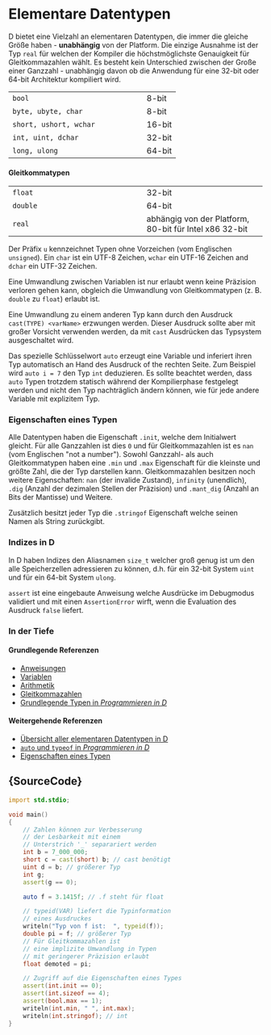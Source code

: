 # Elementare Datentypen

D bietet eine Vielzahl an elementaren Datentypen, die immer die gleiche Größe haben -
**unabhängig** von der Platform.
Die einzige Ausnahme ist der Typ `real` für welchen der Kompiler
die höchstmöglichste Genauigkeit für Gleitkommazahlen wählt.
Es besteht kein Unterschied zwischen der Große einer Ganzzahl - unabhängig davon
ob die Anwendung für eine 32-bit oder 64-bit Architektur kompiliert wird.

<table class="table table-hover">
<tr><td width="250px"><code class="prettyprint">bool</code></td> <td>8-bit</td></tr>
<tr><td><code class="prettyprint">byte, ubyte, char</code></td> <td>8-bit</td></tr>
<tr><td><code class="prettyprint">short, ushort, wchar</code></td> <td>16-bit</td></tr>
<tr><td><code class="prettyprint">int, uint, dchar</code></td> <td>32-bit</td></tr>
<tr><td><code class="prettyprint">long, ulong</code></td> <td>64-bit</td></tr>
</table>

#### Gleitkommatypen

<table class="table table-hover">
<tr><td width="250px"><code class="prettyprint">float</code></td> <td>32-bit</td></tr>
<tr><td><code class="prettyprint">double</code></td> <td>64-bit</td></tr>
<tr><td><code class="prettyprint">real</code></td> <td>abhängig von der Platform, 80-bit für Intel x86 32-bit</td></tr>
</table>

Der Präfix `u` kennzeichnet Typen ohne Vorzeichen (vom Englischen `unsigned`).
Ein `char` ist ein UTF-8 Zeichen, `wchar` ein UTF-16 Zeichen and `dchar`
ein UTF-32 Zeichen.

Eine Umwandlung zwischen Variablen ist nur erlaubt wenn keine Präzision verloren
gehen kann, obgleich die Umwandlung von Gleitkommatypen (z. B. `double` zu `float`)
erlaubt ist.

Eine Umwandlung zu einem anderen Typ kann durch den Ausdruck
`cast(TYPE) <varName>` erzwungen werden. Dieser Ausdruck sollte aber mit großer
Vorsicht verwenden werden, da mit `cast` Ausdrücken das Typsystem ausgeschaltet
wird.

Das spezielle Schlüsselwort `auto` erzeugt eine Variable und inferiert ihren Typ
automatisch an Hand des Ausdruck of the rechten Seite. Zum Beispiel wird
`auto i = 7` den Typ `int` deduzieren. Es sollte beachtet werden, dass `auto` Typen trotzdem
statisch während der Kompilierphase festgelegt werden und nicht den Typ nachträglich
ändern können, wie für jede andere Variable mit explizitem Typ.

### Eigenschaften eines Typen

Alle Datentypen haben die Eigenschaft `.init`, welche dem Initialwert gleicht.
Für alle Ganzzahlen ist dies `0` und für Gleitkommazahlen ist es `nan` (vom Englischen
"not a number"). Sowohl Ganzzahl- als auch Gleitkommatypen haben eine `.min` und
`.max` Eigenschaft für die kleinste und größte Zahl, die der Typ darstellen kann.
Gleitkommazahlen besitzen noch weitere Eigenschaften: `nan` (der invalide Zustand),
`infinity` (unendlich), `.dig` (Anzahl der dezimalen Stellen der Präzision) und
`.mant_dig` (Anzahl an Bits der Mantisse) und Weitere.

Zusätzlich besitzt jeder Typ die `.stringof` Eigenschaft welche seinen Namen als
String zurückgibt.

### Indizes in D

In D haben Indizes den Aliasnamen `size_t` welcher groß genug ist um den alle
Speicherzellen adressieren zu können, d.h. für ein 32-bit System `uint` und für
ein 64-bit System `ulong`.

`assert` ist eine eingebaute Anweisung welche Ausdrücke im Debugmodus validiert
und mit einen `AssertionError` wirft, wenn die Evaluation des Ausdruck `false`
liefert.

### In der Tiefe

#### Grundlegende Referenzen

- [Anweisungen](http://ddili.org/ders/d.en/assignment.html)
- [Variablen](http://ddili.org/ders/d.en/variables.html)
- [Arithmetik](http://ddili.org/ders/d.en/arithmetic.html)
- [Gleitkommazahlen](http://ddili.org/ders/d.en/floating_point.html)
- [Grundlegende Typen in _Programmieren in D_](http://ddili.org/ders/d.en/types.html)

#### Weitergehende Referenzen

- [Übersicht aller elementaren Datentypen in D](https://dlang.org/spec/type.html)
- [`auto` und `typeof` in _Programmieren in D_](http://ddili.org/ders/d.en/auto_and_typeof.html)
- [Eigenschaften eines Typen](https://dlang.org/spec/property.html)

## {SourceCode}

```d
import std.stdio;

void main()
{
    // Zahlen können zur Verbesserung
    // der Lesbarkeit mit einem
    // Unterstrich '_' separariert werden
    int b = 7_000_000;
    short c = cast(short) b; // cast benötigt
    uint d = b; // größerer Typ
    int g;
    assert(g == 0);

    auto f = 3.1415f; // .f steht für float

    // typeid(VAR) liefert die Typinformation
    // eines Ausdruckes
    writeln("Typ von f ist:  ", typeid(f));
    double pi = f; // größerer Typ
    // Für Gleitkommazahlen ist
    // eine implizite Umwandlung in Typen
    // mit geringerer Präzision erlaubt
    float demoted = pi;

    // Zugriff auf die Eigenschaften eines Types
    assert(int.init == 0);
    assert(int.sizeof == 4);
    assert(bool.max == 1);
    writeln(int.min, " ", int.max);
    writeln(int.stringof); // int
}
```
